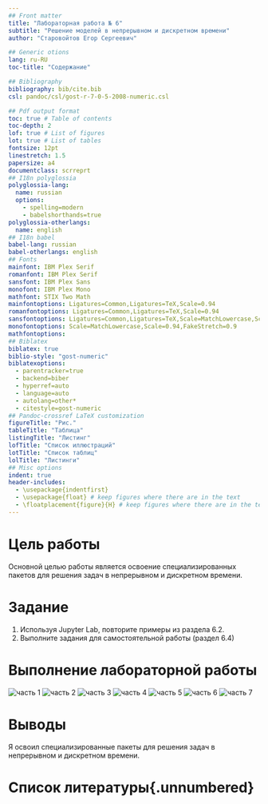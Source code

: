 ```yaml
---
## Front matter
title: "Лабораторная работа № 6"
subtitle: "Решение моделей в непрерывном и дискретном времени"
author: "Старовойтов Егор Сергеевич"

## Generic otions
lang: ru-RU
toc-title: "Содержание"

## Bibliography
bibliography: bib/cite.bib
csl: pandoc/csl/gost-r-7-0-5-2008-numeric.csl

## Pdf output format
toc: true # Table of contents
toc-depth: 2
lof: true # List of figures
lot: true # List of tables
fontsize: 12pt
linestretch: 1.5
papersize: a4
documentclass: scrreprt
## I18n polyglossia
polyglossia-lang:
  name: russian
  options:
	- spelling=modern
	- babelshorthands=true
polyglossia-otherlangs:
  name: english
## I18n babel
babel-lang: russian
babel-otherlangs: english
## Fonts
mainfont: IBM Plex Serif
romanfont: IBM Plex Serif
sansfont: IBM Plex Sans
monofont: IBM Plex Mono
mathfont: STIX Two Math
mainfontoptions: Ligatures=Common,Ligatures=TeX,Scale=0.94
romanfontoptions: Ligatures=Common,Ligatures=TeX,Scale=0.94
sansfontoptions: Ligatures=Common,Ligatures=TeX,Scale=MatchLowercase,Scale=0.94
monofontoptions: Scale=MatchLowercase,Scale=0.94,FakeStretch=0.9
mathfontoptions:
## Biblatex
biblatex: true
biblio-style: "gost-numeric"
biblatexoptions:
  - parentracker=true
  - backend=biber
  - hyperref=auto
  - language=auto
  - autolang=other*
  - citestyle=gost-numeric
## Pandoc-crossref LaTeX customization
figureTitle: "Рис."
tableTitle: "Таблица"
listingTitle: "Листинг"
lofTitle: "Список иллюстраций"
lotTitle: "Список таблиц"
lolTitle: "Листинги"
## Misc options
indent: true
header-includes:
  - \usepackage{indentfirst}
  - \usepackage{float} # keep figures where there are in the text
  - \floatplacement{figure}{H} # keep figures where there are in the text
---
```


# Цель работы
Основной целью работы является освоение специализированных пакетов для решения
задач в непрерывном и дискретном времени.

# Задание
1. Используя Jupyter Lab, повторите примеры из раздела 6.2. 
2. Выполните задания для самостоятельной работы (раздел 6.4)

# Выполнение лабораторной работы
![часть 1](image/1.png)
![часть 2](image/2.png)
![часть 3](image/3.png)
![часть 4](image/4.png)
![часть 5](image/5.png)
![часть 6](image/6.png)
![часть 7](image/7.png)


# Выводы
Я освоил специализированные пакеты для решения
задач в непрерывном и дискретном времени.


# Список литературы{.unnumbered}

